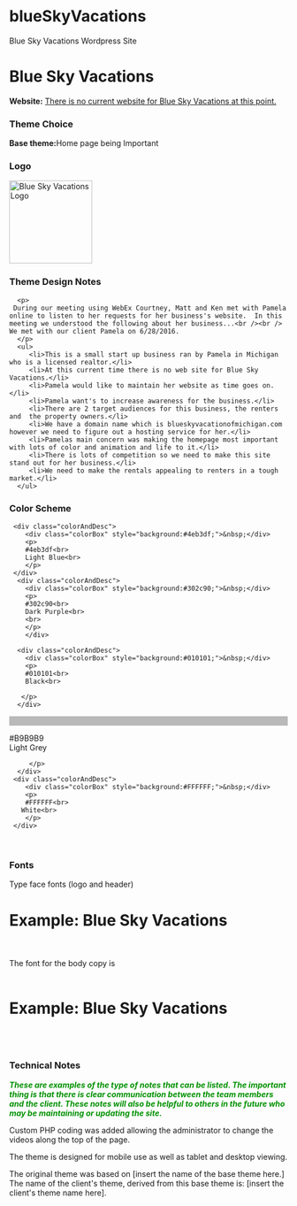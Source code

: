 # blueSkyVacations
Blue Sky Vacations Wordpress Site


<body data-gr-c-s-loaded="true">
<div id="frame">
   <h1>Blue Sky Vacations</h1>
   
   <div id="left">
   
   <strong>Website:</strong> <a href="http:/???" target="_blank">There is no current website for Blue Sky Vacations at this point.</a>
   
   
   <h3>Theme Choice</h3>
   <p>
   <strong>Base theme:</strong>Home page being Important<br>
   </p>

   
   
   <h3>Logo</h3>
   <p>
   <img src="graphic/blueSkyVacationLogo.png" alt="Blue Sky Vacations Logo" style="width:150px;">
   </p>
   
   </div>
   
   <div id="right">
      <h3>Theme Design Notes</h3>
      
      <p>
     During our meeting using WebEx Courtney, Matt and Ken met with Pamela online to listen to her requests for her business's website.  In this meeting we understood the following about her business...<br /><br />  We met with our client Pamela on 6/28/2016.
      </p>
      <ul>
         <li>This is a small start up business ran by Pamela in Michigan who is a licensed realtor.</li>
         <li>At this current time there is no web site for Blue Sky Vacations.</li>
         <li>Pamela would like to maintain her website as time goes on.</li>
         <li>Pamela want's to increase awareness for the business.</li>
         <li>There are 2 target audiences for this business, the renters and  the property owners.</li>
         <li>We have a domain name which is blueskyvacationofmichigan.com however we need to figure out a hosting service for her.</li>
         <li>Pamelas main concern was making the homepage most important with lots of color and animation and life to it.</li>
         <li>There is lots of competition so we need to make this site stand out for her business.</li>
         <li>We need to make the rentals appealing to renters in a tough market.</li>
      </ul>
   </div>
   
   <h3>Color Scheme</h3>
<div class="colorRow">
          
     <div class="colorAndDesc">
        <div class="colorBox" style="background:#4eb3df;">&nbsp;</div>
        <p>
        #4eb3df<br>
        Light Blue<br>
        </p>
     </div>
      <div class="colorAndDesc">
        <div class="colorBox" style="background:#302c90;">&nbsp;</div>
        <p>
        #302c90<br>
        Dark Purple<br>
        <br>
        </p>
        </div>
      
      <div class="colorAndDesc">
        <div class="colorBox" style="background:#010101;">&nbsp;</div>
        <p>
        #010101<br>
        Black<br>
           
       </p>
      </div>

  <div class="colorAndDesc">     
      <div class="colorBox" style="background:#B9B9B9;">&nbsp;</div>
         <p>
         #B9B9B9<br>
         Light Grey<br>
         
         
         </p>
      </div>
     <div class="colorAndDesc">
        <div class="colorBox" style="background:#FFFFFF;">&nbsp;</div>
        <p>
        #FFFFFF<br>
       White<br>
        </p>
     </div>
      
    
   </div> <!-- end of .colorRow -->
  <br>
  <h3>Fonts</h3>
  <p>
  Type face fonts (logo and header) <div id="displayFont"><h1> Example:  Blue Sky Vacations </h1></div><br><br>
  The font for the body copy is <br><br><div id="bodyFont"><h1> Example:  Blue Sky Vacations </h1></div><br><br>
  </p> 
  
  <h3>Technical Notes</h3>
  <p style="color:#009000;">
  <strong><i>These are examples of the type of notes that can be listed. The important thing is that there is clear communication between the team members and the client. These notes will also be helpful to others in the future who may be maintaining or updating the site.</i></strong>
  </p>
  <p>
  Custom PHP coding was added allowing the administrator to change the videos along the top of the page.
  </p>
  <p>
  The theme is designed for mobile use as well as tablet and desktop viewing.
  </p>
  <p>
  The original theme was based on [insert the name of the base theme here.] The name of the client's theme, derived from this base theme is:  [insert the client's theme name here].
  </p>
</div> <!-- end of #frame -->


</body><span class="gr__tooltip"><span class="gr__tooltip-content"></span><i class="gr__tooltip-logo"></i><span class="gr__triangle"></span></span></html>


